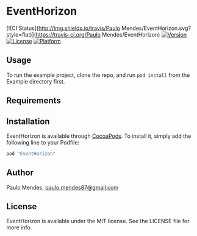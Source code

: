 # EventHorizon

[![CI Status](http://img.shields.io/travis/Paulo Mendes/EventHorizon.svg?style=flat)](https://travis-ci.org/Paulo Mendes/EventHorizon)
[![Version](https://img.shields.io/cocoapods/v/EventHorizon.svg?style=flat)](http://cocoapods.org/pods/EventHorizon)
[![License](https://img.shields.io/cocoapods/l/EventHorizon.svg?style=flat)](http://cocoapods.org/pods/EventHorizon)
[![Platform](https://img.shields.io/cocoapods/p/EventHorizon.svg?style=flat)](http://cocoapods.org/pods/EventHorizon)

## Usage

To run the example project, clone the repo, and run `pod install` from the Example directory first.

## Requirements

## Installation

EventHorizon is available through [CocoaPods](http://cocoapods.org). To install
it, simply add the following line to your Podfile:

```ruby
pod "EventHorizon"
```

## Author

Paulo Mendes, paulo.mendes87@gmail.com

## License

EventHorizon is available under the MIT license. See the LICENSE file for more info.
